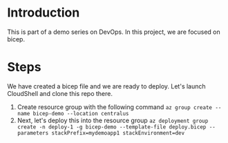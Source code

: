 # Introduction
This is part of a demo series on DevOps. In this project, we are focused on bicep.

# Steps
We have created a bicep file and we are ready to deploy. Let's launch CloudShell and clone this repo there.

1. Create resource group with the following command ``` az group create --name bicep-demo --location centralus ``` 
2. Next, let's deploy this into the resource group ``` az deployment group create -n deploy-1 -g bicep-demo --template-file deploy.bicep --parameters stackPrefix=mydemoapp1 stackEnvironment=dev ```
